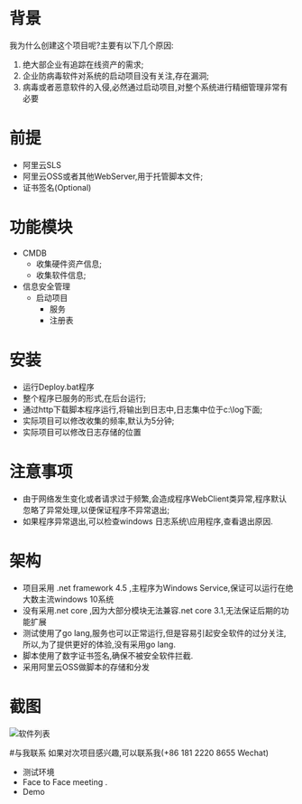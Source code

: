 ﻿# 背景
我为什么创建这个项目呢?主要有以下几个原因:
1. 绝大部企业有追踪在线资产的需求;
2. 企业防病毒软件对系统的启动项目没有关注,存在漏洞;
3. 病毒或者恶意软件的入侵,必然通过启动项目,对整个系统进行精细管理非常有必要

# 前提
- 阿里云SLS
- 阿里云OSS或者其他WebServer,用于托管脚本文件;
- 证书签名(Optional)


# 功能模块
- CMDB
  - 收集硬件资产信息;
  - 收集软件信息;
- 信息安全管理
  - 启动项目
    - 服务
    - 注册表
# 安装

- 运行Deploy.bat程序
- 整个程序已服务的形式,在后台运行;
- 通过http下载脚本程序运行,将输出到日志中,日志集中位于c:\log下面;
- 实际项目可以修改收集的频率,默认为5分钟;
- 实际项目可以修改日志存储的位置


# 注意事项

- 由于网络发生变化或者请求过于频繁,会造成程序WebClient类异常,程序默认忽略了异常处理,以便保证程序不异常退出;
- 如果程序异常退出,可以检查windows 日志系统\应用程序,查看退出原因.

# 架构

- 项目采用 .net framework 4.5 ,主程序为Windows Service,保证可以运行在绝大数主流windows 10系统
- 没有采用.net core ,因为大部分模块无法兼容.net core 3.1,无法保证后期的功能扩展
- 测试使用了go lang,服务也可以正常运行,但是容易引起安全软件的过分关注,所以,为了提供更好的体验,没有采用go lang.
- 脚本使用了数字证书签名,确保不被安全软件拦截.
- 采用阿里云OSS做脚本的存储和分发

# 截图

![软件列表](https://github.com/epmpub/MyService/blob/ed533bfcf58baf55e8e6a3d94c07f59413b332e4/images/myService1.png)

#与我联系
如果对次项目感兴趣,可以联系我(+86 181 2220 8655 Wechat)
- 测试环境
- Face to Face meeting .
- Demo